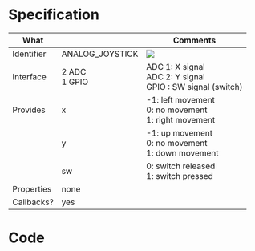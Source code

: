 # Specification

| What         |                 | Comments                   |
|--------------|-----------------|----------------------------|
| Identifier   | ANALOG_JOYSTICK | ![](http://git.whitecatboard.org/joystick.png)|
| Interface    | 2 ADC<br/>1 GPIO           | ADC 1: X signal<br/>ADC 2: Y signal<br/>GPIO : SW signal (switch) |
| Provides     | x               | -1: left movement<br/>0: no movement<br/>1: right movement         |
|              | y               | -1: up movement<br/>0: no movement<br/>1: down movement         |
|              | sw              | 0: switch released<br/>1: switch pressed        |
| Properties   | none            |                            |
| Callbacks?   | yes             |    |

# Code

```lua
```